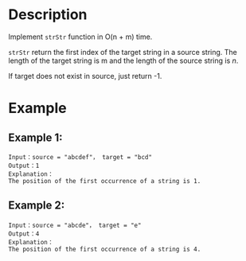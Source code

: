 # Description
Implement `strStr` function in O(n + m) time.

`strStr` return the first index of the target string in a source string. The length of the target string is m and the length of the source string is *n*.

If target does not exist in source, just return -1.

# Example
## Example 1:
```
Input：source = "abcdef"， target = "bcd"
Output：1
Explanation：
The position of the first occurrence of a string is 1.
```
## Example 2:
```
Input：source = "abcde"， target = "e"
Output：4
Explanation：
The position of the first occurrence of a string is 4.
```
